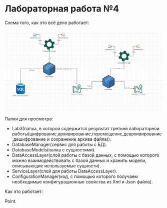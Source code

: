 # Лабораторная работа №4
Схема того, как это всё дело работает: 

![alt text](Pictures/2.png "Описание будет тут")

Папки для просмотра:
- Lab3(папка, в которой содержится результат третьей лабораторной работы(шифрование,архивирование,перемещение,деархивирование,дешифрование и сохранение архива файла)).
- DatabaseManager(сервис для работы с БД).
- DatabaseModels(папка с сущностями).
- DataAccessLayer(слой работы с базой данных, с помощью которого можно взаимодействовать с базой данных и хранить модели, описывающие используемые сущности).
- ServiceLayer(слой для работы DataAccessLayer).
- ConfigurationManager(код, с помощью которого получаем необходимые конфигурационные свойства из Xml и Json файла).

Как это работает:

Point.
